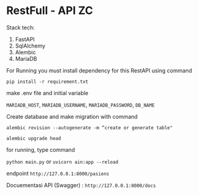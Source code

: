 # RestFull - API ZC

Stack tech:
1. FastAPI
2. SqlAlchemy
3. Alembic
4. MariaDB

For Running you must install dependency for this RestAPI using command

`pip install -r requirement.txt`

make .env file and initial variable

`MARIADB_HOST`, `MARIADB_USERNAME`, `MARIADB_PASSWORD`, `DB_NAME`

Create database and make migration with command

`alembic revision --autogenerate -m “create or generate table"`

`alembic upgrade head`

for running, type command

`python main.py` or `uvicorn ain:app --reload`

endpoint `http://127.0.0.1:8000/pasiens`

Docuementasi API (Swagger) : `http://127.0.0.1:8000/docs`
